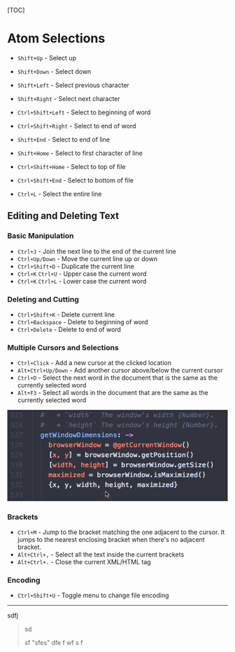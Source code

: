 [TOC]

# Atom Selections

- `Shift+Up` - Select up
- `Shift+Down` - Select down
- `Shift+Left` - Select previous character
- `Shift+Right` - Select next character
- `Ctrl+Shift+Left` - Select to beginning of word
- `Ctrl+Shift+Right` - Select to end of word
- `Shift+End` - Select to end of line
- `Shift+Home` - Select to first character of line
- `Ctrl+Shift+Home` - Select to top of file
- `Ctrl+Shift+End` - Select to bottom of file


- `Ctrl+L` - Select the entire line

## Editing and Deleting Text
### Basic Manipulation

- `Ctrl+J` - Join the next line to the end of the current line
- `Ctrl+Up/Down` - Move the current line up or down
- `Ctrl+Shift+D` - Duplicate the current line
- `Ctrl+K` `Ctrl+U` - Upper case the current word
- `Ctrl+K` `Ctrl+L` - Lower case the current word

### Deleting and Cutting

- `Ctrl+Shift+K` - Delete current line
- `Ctrl+Backspace` - Delete to beginning of word
- `Ctrl+Delete` - Delete to end of word

### Multiple Cursors and Selections


- `Ctrl+Click` - Add a new cursor at the clicked location
- `Alt+Ctrl+Up/Down` - Add another cursor above/below the current cursor
- `Ctrl+D` - Select the next word in the document that is the same as the currently selected word
- `Alt+F3` - Select all words in the document that are the same as the currently selected word

![Example Pic][pic1]

### Brackets

- `Ctrl+M` - Jump to the bracket matching the one adjacent to the cursor. It jumps to the nearest enclosing bracket when there's no adjacent bracket.
- `Alt+Ctrl+,` - Select all the text inside the current brackets
- `Alt+Ctrl+.` - Close the current XML/HTML tag

### Encoding

- `Ctrl+Shift+U` - Toggle menu to change file encoding


-------------



sdfj



> sd 
>
>
>
> sf
"sfes"
dfe
f
wf
s
f

[pic1]: ./pics/Atom/multiple-cursors.gif "Cool hah~"

